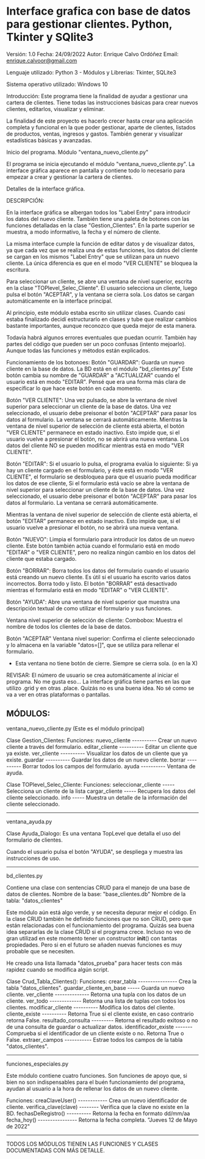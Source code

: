 # Interface grafica con base de datos para gestionar clientes. Python, Tkinter y SQlite3

Versión: 1.0
Fecha: 24/09/2022
Autor: Enrique Calvo Ordóñez
Email: enrique.calvoor@gmail.com

Lenguaje utilizado: Python 3
    - Módulos y Librerias: Tkinter, SQLite3

Sistema operativo utilizado: Windows 10
    
Introducción:
Este programa tiene la finalidad de ayudar a gestionar una cartera de clientes.
Tiene todas las instrucciones básicas para crear nuevos clientes, editarlos, visualizar 
y eliminar.

La finalidad de este proyecto es hacerlo crecer hasta crear una aplicación completa y funcional
en la que poder gestionar, aparte de clientes, listados de productos, ventas, ingresos y gastos.
También generar y visualizar estadísticas básicas y avanzadas.


Inicio del programa.
Módulo "ventana_nuevo_cliente.py"

El programa se inicia ejecutando el módulo "ventana_nuevo_cliente.py".
La interface gráfica aparece en pantalla y contiene todo lo necesario para empezar a crear y gestionar
la cartera de clientes.


Detalles de la interface gráfica.

DESCRIPCIÓN:

En la interface gráfica se albergan todos los "Label Entry" para introducir los datos del nuevo cliente. 
También tiene una paleta de botones con las funciones detalladas en la clase "Gestion_Clientes".
En la parte superior se muestra, a modo informativo, la fecha y el número de cliente.

La misma interface cumple la función de editar datos y de visualizar datos, ya que cada vez que 
se realiza una de estas funciones, los datos del cliente se cargan en los mismos "Label Entry" que 
se utilizan para un nuevo cliente. La única diferencia es que en el modo "VER CLIENTE" se bloquea 
la escritura. 

Para seleccionar un cliente, se abre una ventana de nivel superior, escrita en la clase 
"TOPlevel_Selec_Cliente".
El usuario selecciona un cliente, luego pulsa el botón "ACEPTAR", y la ventana se cierra sola.
Los datos se cargan automáticamente en la interface principal.

Al principio, este módulo estaba escrito sin utilizar clases. Cuando casi estaba finalizado decidí
estructurarlo en clases y tube que realizar cambios bastante importantes, aunque reconozco que queda 
mejor de esta manera. 

Todavía habrá algunos errores eventuales que puedan ocurrir.
También hay partes del código que pueden ser un poco confusas (intento mejoarlo). Aunque todas las funciones
y métodos están explicados.

Funcionamiento de los botonoes:
Botón "GUARDAR":
Guarda un nuevo cliente en la base de datos. La BD está en el módulo "bd_clientes.py"
Este botón cambia su nombre de "GUARDAR" a "ACTUALIZAR" cuando el usuario está en modo "EDITAR". 
Pensé que era una forma más clara de especificar lo que hace este botón en cada momento.

Botón "VER CLIENTE":
Una vez pulsado, se abre la ventana de nivel superior para seleccionar un cliente de la base de datos. Una vez 
seleccionado, el usuario debe preisonar el botón "ACEPTAR" para pasar los datos al formulario. La ventana 
se cerrará automáticamente.
Mientras la ventana de nivel superior de selección de cliente está abierta, el botón "VER CLIENTE" permanece en 
estado inactivo. Esto impide que, si el usuario vuelve a presionar el botón, no se abrirá una nueva ventana.
Los datos del cliente NO se pueden modificar mientras está en modo "VER CLIENTE".

Botón "EDITAR":
Si el usuario lo pulsa, el programa evalúa lo siguiente:
    Si ya hay un cliente cargado en el formulario, y éste está en modo "VER CLIENTE", el formulario se desbloquea 
para que el usuario pueda modificar los datos de ese cliente,
    Si el formulario está vacío se abre la ventana de nivel superior para seleccionar un cliente de la base de datos.
    Una vez seleccionado, el usuario debe preisonar el botón "ACEPTAR" para pasar los datos al formulario. 
    La ventana se cerrará automáticamente.

Mientras la ventana de nivel superior de selección de cliente está abierta, el botón "EDITAR" permanece en 
estado inactivo. Esto impide que, si el usuario vuelve a presionar el botón, no se abrirá una nueva ventana.

Botón "NUEVO":
Limpia el formulario para introducir los datos de un nuevo cliente.
Este botón también actúa cuando el formulario está en modo "EDITAR" o "VER CLIENTE", pero no realiza ningún cambio
en los datos del cliente que estaba cargado.

Botón "BORRAR":
Borra todos los datos del formulario cuando el usuario está creando un nuevo cliente. Es útil si el usuario ha 
escrito varios datos incorrectos. Borra todo y listo.
El botón "BORRAR" está desactivado mientras el formulario está en modo "EDITAR" o "VER CLIENTE".

Botón "AYUDA":
Abre una ventana de nivel superior que muestra una descripción textual de como utilizar el formulario y sus 
funciones.

Ventana nivel superior de selección de cliente:
Combobox:
Muestra el nombre de todos los clientes de la base de datos.

Botón "ACEPTAR" Ventana nivel superior:
Confirma el cliente seleccionado y lo almacena en la variable "datos=[]", que se utiliza para rellenar el 
formulario.

* Esta ventana no tiene botón de cierre. Siempre se cierra sola. (o en la X)



REVISAR:
El número de usuario se crea automáticamente al iniciar el programa.
No me gusta eso...
La interface gráfica tiene partes en las que utilizo .grid y en otras .place. Quizás no es una buena idea.
No sé como se va a ver en otras plataformas o pantallas.


MÓDULOS:
-----
ventana_nuevo_cliente.py 
(Este es el módulo principal)

Clase Gestion_Clientes:
    Funciones:
        nuevo_cliente  ----------  Crear un nuevo cliente a través del formulario.
        editar_cliente ----------  Editar un cliente que ya existe.
        ver_cliente    ----------  Visualizar los datos de un cliente que ya existe.
        guardar        ----------  Guardar los datos de un nuevo cliente.
        borrar         ----------  Borrar todos los campos del formulario.
        ayuda          ----------  Ventana de ayuda.


Clase TOPlevel_Selec_Cliente:
    Funciones:
        seleccionar_cliente -----  Selecciona un cliente de la lista
        cargar_cliente      -----  Recupera los datos del cliente seleccionado.
        info                -----  Muestra un detalle de la información del cliente seleccionado.


------
ventana_ayuda.py

Clase Ayuda_Dialogo:
    Es una ventana TopLevel que detalla el uso del formulario de clientes.

Cuando el usuario pulsa el botón "AYUDA", se despliega y muestra las instrucciones de uso.


------
bd_clientes.py

Contiene una clase con sentencias CRUD para el manejo de una base de datos de clientes.
Nombre de la base: "base_clientes.db" 
Nombre de la tabla: "datos_clientes"

Este módulo aún está algo verde, y se necesita depurar mejor el código.
En la clase CRUD también he definido funciones que no son CRUD, pero que 
están relacionadas con el funcionamiento del programa.
Quizás sea buena idea separarlas de la clase CRUD si el programa crece.
Incluso no veo de gran utilizad en este momento tener un constructor __init__()
con tantas propiedades. Pero si en el futuro se añaden nuevas funciones es muy 
probable que se necesiten.

He creado una lista llamada "datos_prueba" para hacer tests con más rapidez 
cuando se modifica algún script.

Clase Crud_Tabla_Clientes():
    Funciones:
        crear_tabla  ----------------  Crea la tabla "datos_clientes". 
        guardar_cliente_en_base -----  Guarda un nuevo cliente.
        ver_cliente    --------------  Retorna una tupla con los datos de un cliente.
        ver_todo        -------------  Retorna una lista de tuplas con todos los clientes.
        modificar_cliente  ----------  Modifica los datos del cliente.
        cliente_existe     ----------  Retorna True si el cliente existe, en caso contrario retorna False.
        resultado_consulta  ---------  Retorna el resultado exitoso o no de una consulta de guardar o actualizar datos. 
        identificador_existe  -------  Comprueba si el identificador de un cliente existe o no. Retorna True o False.
        extraer_campos    -----------  Estrae todos los campos de la tabla "datos_clientes".

------
funciones_especiales.py

Este módulo contiene cuatro funciones.
Son funciones de apoyo que, si bien no son indispensables para el buén funcionamiento del programa, 
ayudan al usuario a la hora de rellenar los datos de un nuevo cliente.

Funciones:
    creaClaveUser()    ------------ Crea un nuevo identificador de cliente.
    verifica_clave(clave)  -------- Verifica que la clave no existe en la BD.
    fechasDeRegistro()   ---------- Retorna la fecha en formato dd/mm/aa
    fecha_hoy()    ---------------- Retorna la fecha completa. "Jueves 12 de Mayo de 2022"

------

TODOS LOS MÓDULOS TIENEN LAS FUNCIONES Y CLASES DOCUMENTADAS CON MÁS DETALLE.

